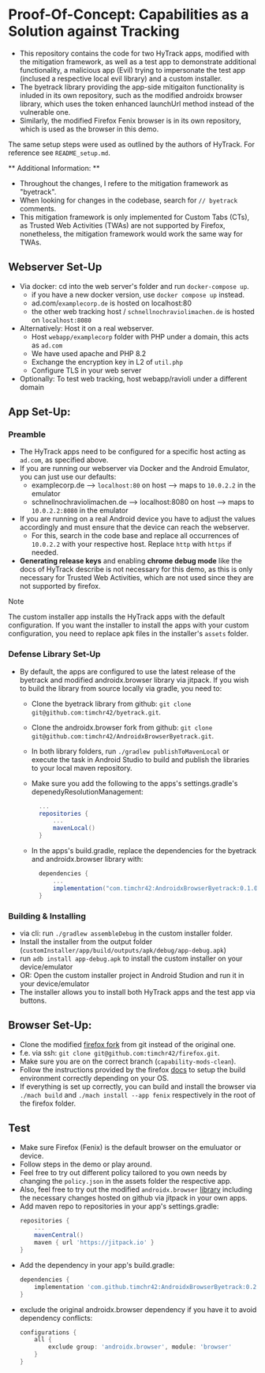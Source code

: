 
# Proof-Of-Concept: Capabilities as a Solution against Tracking

- This repository contains the code for two HyTrack apps, modified with the mitigation framework, as well as a test app to demonstrate additional functionality, a malicious app (Evil) trying to impersonate the test app (inclused a respective local evil library) and a custom installer.
- The byetrack library providing the app-side mitigaiton functionality is inluded in its own repository, such as the modified androidx browser library, which uses the token enhanced launchUrl method instead of the vulnerable one.
- Similarly, the modified Firefox Fenix browser is in its own repository, which is used as the browser in this demo.

The same setup steps were used as outlined by the authors of HyTrack. For reference see `README_setup.md`.

** Additional Information: **
- Throughout the changes, I refere to the mitigation framework as "byetrack".
- When looking for changes in the codebase, search for `// byetrack` comments.
- This mitigation framework is only implemented for Custom Tabs (CTs), as Trusted Web Activities (TWAs) are not supported by Firefox, nonetheless, the mitigation framework would work the same way for TWAs.

## Webserver Set-Up
- Via docker: cd into the web server's folder and run `docker-compose up`. 
  - if you have a new docker version, use `docker compose up` instead.
  - ad.com/`examplecorp.de` is hosted on localhost:80
  - the other web tracking host / `schnellnochraviolimachen.de` is hosted on `localhost:8080`
- Alternatively: Host it on a real webserver.
  - Host `webapp/examplecorp` folder with PHP under a domain, this acts as `ad.com`
  - We have used apache and PHP 8.2
  - Exchange the encryption key in L2 of `util.php` 
  - Configure TLS in your web server
- Optionally: To test web tracking, host webapp/ravioli under a different domain

## App Set-Up:

### Preamble
- The HyTrack apps need to be configured for a specific host acting as `ad.com`, as specified above.
- If you are running our webserver via Docker and the Android Emulator, you can just use our defaults:
  - examplecorp.de --> `localhost:80` on host --> maps to `10.0.2.2` in the emulator
  - schnellnochraviolimachen.de --> localhost:8080 on host --> maps to `10.0.2.2:8080` in the emulator
- If you are running on a real Android device you have to adjust the values accordingly and must ensure that the device can reach the webserver.
  - For this, search in the code base and replace all occurrences of `10.0.2.2` with your respective host. Replace `http` with `https` if needed.
- **Generating release keys** and enabling **chrome debug mode** like the docs of HyTrack describe is not necessary for this demo, as this is only necessary for Trusted Web Activities, which are not used since they are not supported by firefox.

> [!NOTE]
> The custom installer app installs the HyTrack apps with the default configuration. If you want the installer to install the apps with your custom configuration, you need to replace apk files in the installer's `assets` folder.

### Defense Library Set-Up
- By default, the apps are configured to use the latest release of the byetrack and modified androidx.browser library via jitpack. If you wish to build the library from source locally via gradle, you need to:
    - Clone the byetrack library from github: `git clone git@github.com:timchr42/byetrack.git`.
    - Clone the androidx.browser fork from github: `git clone git@github.com:timchr42/AndroidxBrowserByetrack.git`.
    - In both library folders, run `./gradlew publishToMavenLocal` or execute the task in Android Studio to build and publish the libraries to your local maven repository.
    - Make sure you add the following to the apps's settings.gradle's depenedyResolutionManagement:

      ```gradle
        ...
        repositories {
            ...
            mavenLocal()
        }
      ```
    - In the apps's build.gradle, replace the dependencies for the byetrack and androidx.browser library with:
      ```gradle
        dependencies {
            ...
            implementation("com.timchr42:AndroidxBrowserByetrack:0.1.0")
        }
      ```

### Building & Installing
- via cli: run `./gradlew assembleDebug` in the custom installer folder.
- Install the installer from the output folder (`customInstaller/app/build/outputs/apk/debug/app-debug.apk`)
- run `adb install app-debug.apk` to install the custom installer on your device/emulator
- OR: Open the custom installer project in Android Studion and run it in your device/emulator
- The installer allows you to install both HyTrack apps and the test app via buttons.

## Browser Set-Up:
- Clone the modified [firefox fork](https://github.com/timchr42/firefox) from git instead of the original one.
 - f.e. via ssh: `git clone git@github.com:timchr42/firefox.git`.
- Make sure you are on the correct branch (`capability-mods-clean`).
- Follow the instructions provided by the firefox [docs](https://firefox-source-docs.mozilla.org/mobile/android/fenix.html) to setup the build environment correctly depending on your OS.
- If everything is set up correctly, you can build and install the browser via `./mach build` and `./mach install --app fenix` respectively in the root of the firefox folder.


## Test
- Make sure Firefox (Fenix) is the default browser on the emuluator or device.
- Follow steps in the demo or play around.
- Feel free to try out different policy tailored to you own needs by changing the `policy.json` in the assets folder the respective app.
- Also, feel free to try out the modified `androidx.browser` [library](https://github.com/timchr42/AndroidxBrowserByetrack) including the necessary changes hosted on github via jitpack in your own apps.
 - Add maven repo to repositories in your app's settings.gradle:
   ```gradle
   repositories {
       ...
       mavenCentral()
       maven { url 'https://jitpack.io' }
   }
   ```
 - Add the dependency in your app's build.gradle:
   ```gradle
   dependencies {
       implementation 'com.github.timchr42:AndroidxBrowserByetrack:0.2.0'
   }
   ```
 - exclude the original androidx.browser dependency if you have it to avoid dependency conflicts:
   ```gradle
   configurations {
       all {
           exclude group: 'androidx.browser', module: 'browser'
       }
   }
   ```
